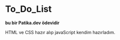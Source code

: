 # To_Do_List

<strong> bu bir Patika.dev ödevidir </strong>
<p>HTML ve CSS hazır alıp javaScript kendim hazırladım.</p>
